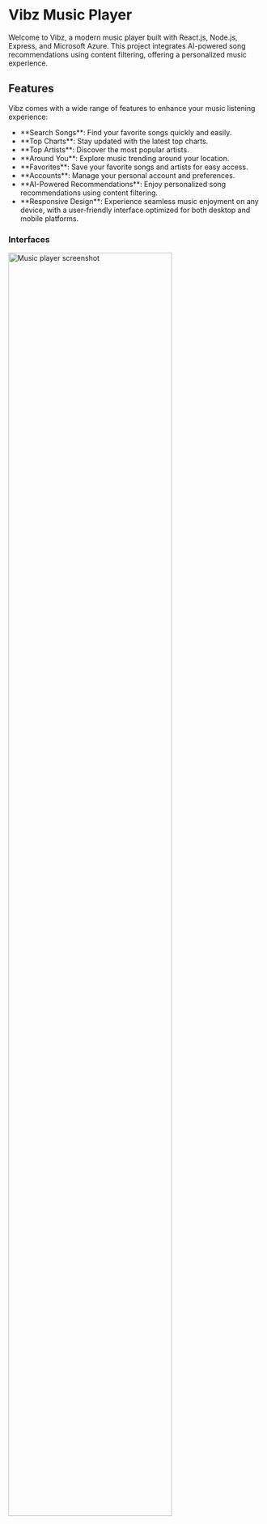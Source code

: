 <h1>Vibz Music Player</h1>
<p>Welcome to Vibz, a modern music player built with React.js, Node.js, Express, and Microsoft Azure. This project integrates AI-powered song recommendations using content filtering, offering a personalized music experience.</p>
<h2>Features</h2>
<p>Vibz comes with a wide range of features to enhance your music listening experience:</p>
<ul>
  <li>**Search Songs**: Find your favorite songs quickly and easily.</li>
  <li>**Top Charts**: Stay updated with the latest top charts.</li>
  <li>**Top Artists**: Discover the most popular artists.</li>
  <li>**Around You**: Explore music trending around your location.</li>
  <li>**Favorites**: Save your favorite songs and artists for easy access.</li>
  <li>**Accounts**: Manage your personal account and preferences.</li>
  <li>**AI-Powered Recommendations**: Enjoy personalized song recommendations using content filtering.</li>
  <li>**Responsive Design**: Experience seamless music enjoyment on any device, with a user-friendly interface optimized for both desktop and mobile platforms.</li>
</ul>
<h3>Interfaces</h3>
<img src="/assets/m.jpg"  alt="Music player screenshot" style="width:80%">
